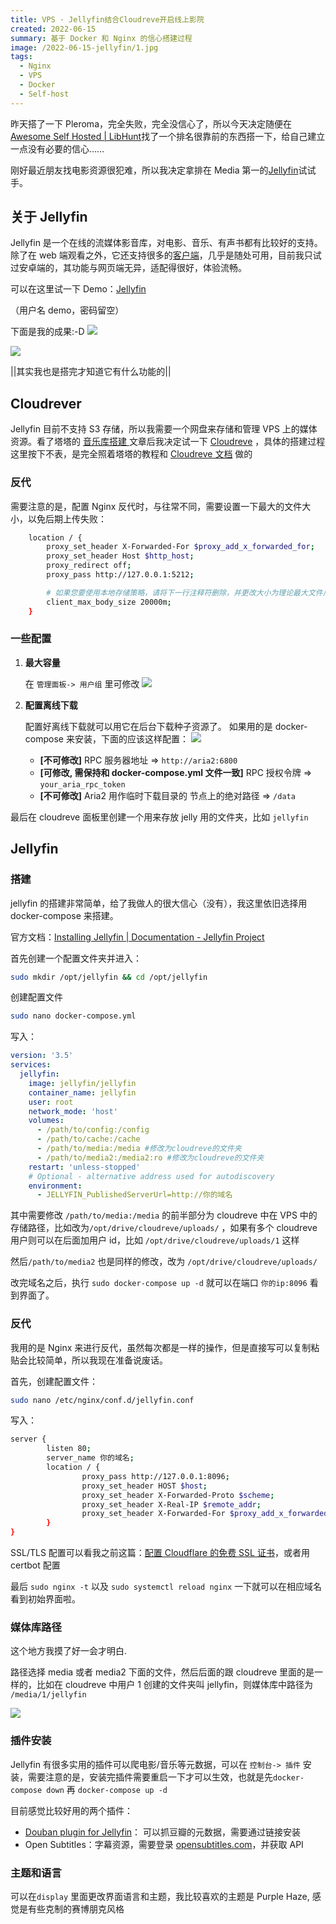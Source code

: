 ```yaml
---
title: VPS · Jellyfin结合Cloudreve开启线上影院
created: 2022-06-15
summary: 基于 Docker 和 Nginx 的信心搭建过程
image: /2022-06-15-jellyfin/1.jpg
tags:
  - Nginx
  - VPS
  - Docker
  - Self-host
---
```


昨天搭了一下 Pleroma，完全失败，完全没信心了，所以今天决定随便在[Awesome Self Hosted | LibHunt](https://selfhosted.libhunt.com/)找了一个排名很靠前的东西搭一下，给自己建立一点没有必要的信心……

刚好最近朋友找电影资源很犯难，所以我决定拿排在 Media 第一的[Jellyfin](https://jellyfin.org/)试试手。

## 关于 Jellyfin

Jellyfin 是一个在线的流媒体影音库，对电影、音乐、有声书都有比较好的支持。除了在 web 端观看之外，它还支持很多的[客户端](https://jellyfin.org/clients/)，几乎是随处可用，目前我只试过安卓端的，其功能与网页端无异，适配得很好，体验流畅。

可以在这里试一下 Demo：[Jellyfin](https://demo.jellyfin.org/stable/web/index.html)

（用户名 demo，密码留空）

下面是我的成果:-D
![](https://usc1.contabostorage.com/cc0b816231a841b1b0232d5ef0c6deb1:image/2022/06/f83e0e4eca39ffd0304f847c6ad7b7e2.png)

![](https://usc1.contabostorage.com/cc0b816231a841b1b0232d5ef0c6deb1:image/2022/06/820aa9841a44a52a29436549463e3355.png)

||其实我也是搭完才知道它有什么功能的||

## Cloudrever

Jellyfin 目前不支持 S3 存储，所以我需要一个网盘来存储和管理 VPS 上的媒体资源。看了塔塔的 [音乐库搭建 ](https://mantyke.icu/2022/cloudreve-navidrome/) 文章后我决定试一下 [Cloudreve](https://cloudreve.org/) ，具体的搭建过程这里按下不表，是完全照着塔塔的教程和 [Cloudreve 文档](https://docs.cloudreve.org/getting-started/install) 做的

### 反代

需要注意的是，配置 Nginx 反代时，与往常不同，需要设置一下最大的文件大小，以免后期上传失败：

```bash title="/etc/nginx/conf.d/jellyfin.conf" {7}
	location / {
	    proxy_set_header X-Forwarded-For $proxy_add_x_forwarded_for;
	    proxy_set_header Host $http_host;
	    proxy_redirect off;
	    proxy_pass http://127.0.0.1:5212;

	    # 如果您要使用本地存储策略，请将下一行注释符删除，并更改大小为理论最大文件尺寸
	    client_max_body_size 20000m;
	}
```

### 一些配置

1. **最大容量**

   在 `管理面板-> 用户组` 里可修改
   ![](https://usc1.contabostorage.com/cc0b816231a841b1b0232d5ef0c6deb1:image/2022/06/7aa6d1e4d5d539d725929075b4cf2c5a.png)

2. **配置离线下载**

   配置好离线下载就可以用它在后台下载种子资源了。
   如果用的是 docker-compose 来安装，下面的应该这样配置：
   ![](https://usc1.contabostorage.com/cc0b816231a841b1b0232d5ef0c6deb1:image/2022/06/4a316f6d84f90c58af4d7da1c2480447.png)

   - **[不可修改]** RPC 服务器地址 => `http://aria2:6800`
   - **[可修改, 需保持和 docker-compose.yml 文件一致]** RPC 授权令牌 => `your_aria_rpc_token`
   - **[不可修改]** Aria2 用作临时下载目录的 节点上的绝对路径 => `/data`

最后在 cloudreve 面板里创建一个用来存放 jelly 用的文件夹，比如 `jellyfin`

## Jellyfin

### 搭建

jellyfin 的搭建非常简单，给了我做人的很大信心（没有），我这里依旧选择用 docker-compose 来搭建。

官方文档：[Installing Jellyfin | Documentation - Jellyfin Project](https://jellyfin.org/docs/general/administration/installing.html#docker)

首先创建一个配置文件夹并进入：

```bash
sudo mkdir /opt/jellyfin && cd /opt/jellyfin
```

创建配置文件

```bash
sudo nano docker-compose.yml
```

写入：

```yaml title="docker-compose.yml" {10-11}
version: '3.5'
services:
  jellyfin:
    image: jellyfin/jellyfin
    container_name: jellyfin
    user: root
    network_mode: 'host'
    volumes:
      - /path/to/config:/config
      - /path/to/cache:/cache
      - /path/to/media:/media #修改为cloudreve的文件夹
      - /path/to/media2:/media2:ro #修改为cloudreve的文件夹
    restart: 'unless-stopped'
    # Optional - alternative address used for autodiscovery
    environment:
      - JELLYFIN_PublishedServerUrl=http://你的域名
```

其中需要修改 `/path/to/media:/media` 的前半部分为 cloudreve 中在 VPS 中的存储路径，比如改为`/opt/drive/cloudreve/uploads/` ，如果有多个 cloudreve 用户则可以在后面加用户 id，比如 `/opt/drive/cloudreve/uploads/1` 这样

然后`/path/to/media2` 也是同样的修改，改为 `/opt/drive/cloudreve/uploads/`

改完域名之后，执行 `sudo docker-compose up -d` 就可以在端口 `你的ip:8096` 看到界面了。

### 反代

我用的是 Nginx 来进行反代，虽然每次都是一样的操作，但是直接写可以复制粘贴会比较简单，所以我现在准备说废话。

首先，创建配置文件：

```bash
sudo nano /etc/nginx/conf.d/jellyfin.conf
```

写入：

```bash title="/etc/nginx/conf.d/jellyfin.conf" {2,4}
server {
        listen 80;
        server_name 你的域名;
        location / {
                proxy_pass http://127.0.0.1:8096;
                proxy_set_header HOST $host;
                proxy_set_header X-Forwarded-Proto $scheme;
                proxy_set_header X-Real-IP $remote_addr;
                proxy_set_header X-Forwarded-For $proxy_add_x_forwarded_for;
        }
}
```

SSL/TLS 配置可以看我之前这篇：[配置 Cloudflare 的免费 SSL 证书](/2022-06-12-cloudflare)，或者用 certbot 配置

最后 `sudo nginx -t` 以及 `sudo systemctl reload nginx` 一下就可以在相应域名看到初始界面啦。

### 媒体库路径

这个地方我摸了好一会才明白.

路径选择 media 或者 media2 下面的文件，然后后面的跟 cloudreve 里面的是一样的，比如在 cloudreve 中用户 1 创建的文件夹叫 jellyfin，则媒体库中路径为 `/media/1/jellyfin`

![](https://usc1.contabostorage.com/cc0b816231a841b1b0232d5ef0c6deb1:image/2022/06/6fc496318737b099af362731dc5958c6.png)

### 插件安装

Jellyfin 有很多实用的插件可以爬电影/音乐等元数据，可以在 `控制台-> 插件` 安装，需要注意的是，安装完插件需要重启一下才可以生效，也就是先`docker-compose down` 再 `docker-compose up -d`

目前感觉比较好用的两个插件：

- [Douban plugin for Jellyfin](https://github.com/Libitum/jellyfin-plugin-douban)： 可以抓豆瓣的元数据，需要通过链接安装
- Open Subtitles：字幕资源，需要登录 [opensubtitles.com](https://www.opensubtitles.com/zh-CN)，并获取 API

### 主题和语言

可以在`display` 里面更改界面语言和主题，我比较喜欢的主题是 Purple Haze, 感觉是有些克制的赛博朋克风格
